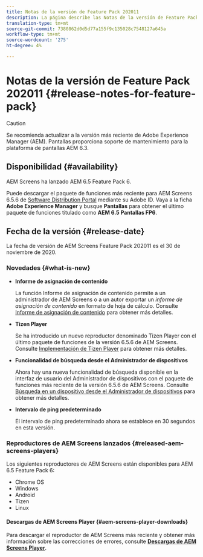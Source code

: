 ```yaml
---
title: Notas de la versión de Feature Pack 202011
description: La página describe las Notas de la versión de Feature Pack 2011.
translation-type: tm+mt
source-git-commit: 7380862d0d5d77a155f9c135028c7548127a645a
workflow-type: tm+mt
source-wordcount: '275'
ht-degree: 4%

---
```



# Notas de la versión de Feature Pack 202011 {#release-notes-for-feature-pack}

>[!CAUTION]
>Se recomienda actualizar a la versión más reciente de Adobe Experience Manager (AEM). Pantallas proporciona soporte de mantenimiento para la plataforma de pantallas AEM 6.3.

## Disponibilidad {#availability}

AEM Screens ha lanzado AEM 6.5 Feature Pack 6.

Puede descargar el paquete de funciones más reciente para AEM Screens 6.5.6 de [Software Distribution Portal](https://experience.adobe.com/#/downloads/content/software-distribution/en/aem.html) mediante su Adobe ID. Vaya a la ficha **Adobe Experience Manager** y busque **Pantallas** para obtener el último paquete de funciones titulado como **AEM 6.5 Pantallas FP6**.

## Fecha de la versión {#release-date}

La fecha de versión de AEM Screens Feature Pack 202011 es el 30 de noviembre de 2020.

### Novedades {#what-is-new}

* **Informe de asignación de contenido**

   La función Informe de asignación de contenido permite a un administrador de AEM Screens o a un autor exportar un *informe de asignación de contenido* en formato de hoja de cálculo.
Consulte [Informe de asignación de contenido](/help/user-guide/content-assignment-report.md) para obtener más detalles.


* **Tizen Player**

   Se ha introducido un nuevo reproductor denominado Tizen Player con el último paquete de funciones de la versión 6.5.6 de AEM Screens.
Consulte [Implementación de Tizen Player](/help/user-guide/tizen-player.md) para obtener más detalles.

* **Funcionalidad de búsqueda desde el Administrador de dispositivos**

   Ahora hay una nueva funcionalidad de búsqueda disponible en la interfaz de usuario del Administrador de dispositivos con el paquete de funciones más reciente de la versión 6.5.6 de AEM Screens.
Consulte [Búsqueda en un dispositivo desde el Administrador de dispositivos](/help/user-guide/device-registration.md#search-device) para obtener más detalles.

* **Intervalo de ping predeterminado**

   El intervalo de ping predeterminado ahora se establece en 30 segundos en esta versión.

### Reproductores de AEM Screens lanzados {#released-aem-screens-players}

Los siguientes reproductores de AEM Screens están disponibles para AEM 6.5 Feature Pack 6:

* Chrome OS
* Windows
* Android
* Tizen
* Linux

#### Descargas de AEM Screens Player {#aem-screens-player-downloads}

Para descargar el reproductor de AEM Screens más reciente y obtener más información sobre las correcciones de errores, consulte **[Descargas de AEM Screens Player](https://download.macromedia.com/screens/index.html)**.
